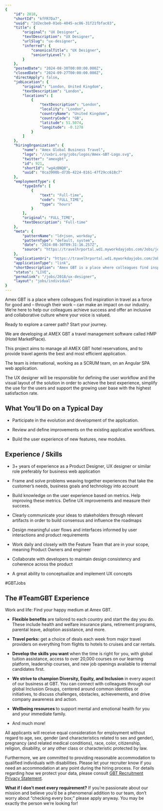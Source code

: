 ```yaml
---
{
	"id": 2018,
	"shortId": "kfFR7Da7",
	"uuid": "2d2ecbe0-01eb-4045-ac86-31f21fbfac83",
	"title": {
		"original": "UX Designer",
		"textDescription": "UX Designer",
		"urlSlug": "ux-designer",
		"inferred": {
			"canonicalTitle": "UX Designer",
			"seniortyLevel": 3
		}
	},
	"postedDate": "2024-08-30T00:00:00.000Z",
	"closedDate": "2024-09-27T00:00:00.000Z",
	"directApply": false,
	"jobLocation": {
		"original": "London, United Kingdom",
		"textDescription": "London",
		"locations": [
			{
				"textDescription": "London",
				"locality": "London",
				"countryName": "United Kingdom",
				"countryCode": "GB",
				"latitude": 51.5074,
				"longitude": -0.1278
			}
		]
	},
	"hiringOrganization": {
		"name": "Amex Global Business Travel",
		"logo": "//uxbri.org/jobs/logos/Amex-GBT-Logo.svg",
		"twitter": "amexgbt",
		"id": 921,
		"shortId": "wg4zBNQ0",
		"uuid": "0ca3900b-d73b-4224-8161-47f29cc618c7"
	},
	"employmentType": {
		"typeInfo": [
			{
				"text": "Full-time",
				"code": "FULL_TIME",
				"type": "hours"
			}
		],
		"original": "FULL_TIME",
		"textDescription": "Full-time"
	},
	"meta": {
		"patternName": "ld+json, workday",
		"patternType": "default, system",
		"date": "2024-08-30T09:31:16.257Z",
		"source": "https://travelhrportal.wd1.myworkdayjobs.com/Jobs/job/London-United-Kingdom/UX-Designer_J-68517?rx_a=0&rx_c=&rx_ch=jobp4p&rx_group=360548&rx_job=J-68517&rx_medium=cpc&rx_r=none&rx_source=indeed&rx_ts=20240830T060602Z&rx_vp=cpc&source=Recruitics_Indeed_Organic&rx_p=7ZYIVCOYNY&rx_viewer=e1c2c20c5a0811efac8f079f9ec1613912b46b03667b4028a563f3b05623c82d"
	},
	"applicationUri": "https://travelhrportal.wd1.myworkdayjobs.com/Jobs/job/London-United-Kingdom/UX-Designer_J-68517/apply?rx_a=0&rx_c=&rx_ch=jobp4p&rx_group=360548&rx_job=J-68517&rx_medium=cpc&rx_r=none&rx_source=indeed&rx_ts=20240830T060602Z&rx_vp=cpc&source=Recruitics_Indeed_Organic&rx_p=7ZYIVCOYNY&rx_viewer=e1c2c20c5a0811efac8f079f9ec1613912b46b03667b4028a563f3b05623c82d",
	"applicationType": "link",
	"shortDescription": "Amex GBT is a place where colleagues find inspiration in travel as a force for good and – through their work – can make an impact on our industry. We’re’ here to help our colleagues achieve success",
	"status": "LIVE",
	"permalink": "/jobs/2018/ux-designer",
	"layout": "jobs/individual"
}
---
```

<p>Amex GBT is a place where colleagues find inspiration in travel as a force for good and – through their work – can make an impact on our industry. We’re here to help our colleagues achieve success and offer an inclusive and collaborative culture where your voice is valued.</p><p>Ready to explore a career path? Start your journey.</p><p>We are developing at AMEX GBT a travel management software called HMP (Hotel MarketPlace).</p><p>This project aims to manage all AMEX GBT hotel reservations, and to provide travel agents the best and most efficient application.</p><p>The team is international, working as a SCRUM team, on an Angular SPA web application.</p><p>The UX designer will be responsible for defining the user workflow and the visual layout of the solution in order to achieve the best experience, simplify the use for the users and support the growing user base with the highest satisfaction rate.</p><h2>What You’ll Do on a Typical Day</h2><ul><li><p>Participate in the evolution and development of the application.</p></li><li><p>Review and define improvements on the existing applicative workflows.</p></li><li><p>Build the user experience of new features, new modules.</p></li></ul><h2>Experience / Skills</h2><ul><li><p>3+ years of experience as a Product Designer, UX designer or similar role preferably for business web application</p></li><li><p>Frame and solve problems weaving together experiences that take the customer’s needs, business goals and technology into account</p></li><li><p>Build knowledge on the user experience based on metrics. Help improving these metrics. Define UX improvements and measure their success.</p></li><li><p>Clearly communicate your ideas to stakeholders through relevant artifacts in order to build consensus and influence the roadmaps</p></li><li><p>Design meaningful user flows and interfaces informed by user interactions and product requirements</p></li><li><p>Work daily and closely with the Feature Team that are in your scope, meaning Product Owners and engineer</p></li><li><p>Collaborate with developers to maintain design consistency and coherence across the product</p></li><li><p>A great ability to conceptualize and implement UX concepts</p></li></ul><p>#GBTJobs&nbsp; &nbsp; &nbsp;&nbsp; &nbsp; &nbsp;</p><h2><strong>The #TeamGBT Experience</strong></h2><p>Work and life: Find your happy medium at Amex GBT.</p><ul><li><p><strong>Flexible benefits</strong> are tailored to each country and start the day you do. These include health and welfare insurance plans, retirement programs, parental leave, adoption assistance, and more.</p></li><li><p><strong>Travel perks:</strong> get a choice of deals each week from major travel providers on everything from flights to hotels to cruises and car rentals.</p></li><li><p><strong>Develop the skills you want </strong>when the time is right for you, with global tuition assistance, access to over 20,000 courses on our learning platform, leadership courses, and new job openings available to internal candidates first.</p></li><li><p><strong>We strive to champion Diversity, Equity, and Inclusion</strong> in every aspect of our business at GBT. You can connect with colleagues through our global Inclusion Groups, centered around common identities or initiatives, to discuss challenges, obstacles, achievements, and drive company awareness and action.</p></li><li><p><strong>Wellbeing resources </strong>to support mental and emotional health for you and your immediate family.</p></li><li><p>And much more!</p></li></ul><p>All applicants will receive equal consideration for employment without regard to age, sex, gender (and characteristics related to sex and gender), pregnancy (and related medical conditions), race, color, citizenship, religion, disability, or any other class or characteristic protected by law.</p><p>Furthermore, we are committed to providing reasonable accommodation to qualified individuals with disabilities. Please let your recruiter know if you need an accommodation at any point during the hiring process. For details regarding how we protect your data, please consult <a target="_blank" rel="noopener noreferrer nofollow" href="https://www.amexglobalbusinesstravel.com/gbt-recruitment-privacy-statement/">GBT Recruitment Privacy Statement</a>.</p><p><strong>What if I don’t meet every requirement?</strong> If you’re passionate about our mission and believe you’d be a phenomenal addition to our team, don’t worry about “checking every box;" please apply anyway. You may be exactly the person we’re looking for!</p>
